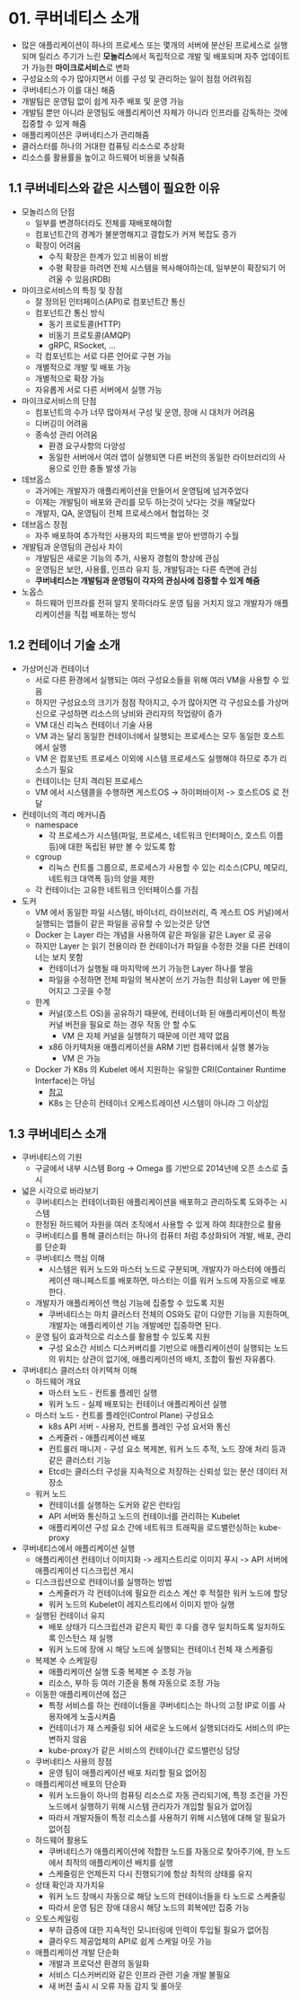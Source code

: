 # 01. 쿠버네티스 소개


* 많은 애플리케이션이 하나의 프로세스 또는 몇개의 서버에 분산된 프로세스로 실행되며 릴리스 주기가 느린 **모놀리스**에서 독립적으로 개발 및 배포되며 자주 업데이트가 가능한 **마이크로서비스**로 변화
* 구성요소의 수가 많아지면서 이를 구성 및 관리하는 일이 점점 어려워짐
* 쿠버네티스가 이를 대신 해줌
* 개발팀은 운영팀 없이 쉽게 자주 배포 및 운영 가능
* 개발팀 뿐만 아니라 운영팀도 애플리케이션 자체가 아니라 인프라를 감독하는 것에 집중할 수 있게 해줌
* 애플리케이션은 쿠버네티스가 관리해줌
* 클러스터를 하나의 거대한 컴퓨팅 리소스로 추상화
* 리소스를 활용률을 높이고 하드웨어 비용을 낮춰줌

## 1.1 쿠버네티스와 같은 시스템이 필요한 이유 
* 모놀리스의 단점
  * 일부를 변경하더라도 전체를 재배포해야함
  * 컴포넌트간의 경계가 불분명해지고 결합도가 커져 복잡도 증가
  * 확장이 어려움
    * 수직 확장은 한계가 있고 비용이 비쌈
    * 수평 확장을 하려면 전체 시스템을 복사해야하는데, 일부분이 확장되기 어려울 수 있음(RDB)
* 마이크로서비스의 특징 및 장점
  * 잘 정의된 인터페이스(API)로 컴포넌트간 통신
  * 컴포넌트간 통신 방식
    * 동기 프로토콜(HTTP)
    * 비동기 프로토콜(AMQP)
    * gRPC, RSocket, ...
  * 각 컴포넌트는 서로 다른 언어로 구현 가능
  * 개별적으로 개발 및 배포 가능
  * 개별적으로 확장 가능
  * 자유롭게 서로 다른 서버에서 실행 가능
* 마이크로서비스의 단점
  * 컴포넌트의 수가 너무 많아져서 구성 및 운영, 장애 시 대처가 어려움
  * 디버깅이 어려움
  * 종속성 관리 어려움
    * 환경 요구사항의 다양성
    * 동일한 서버에서 여러 앱이 실행되면 다른 버전의 동일한 라이브러리의 사용으로 인한 충돌 발생 가능
* 데브옵스
  * 과거에는 개발자가 애플리케이션을 만들어서 운영팀에 넘겨주었다
  * 이제는 개발팀이 배포와 관리를 모두 하는것이 낫다는 것을 꺠달았다
  * 개발자, QA, 운영팀이 전체 프로세스에서 협업하는 것
* 데브옵스 장점
  * 자주 배포하여 추가적인 사용자의 피드백을 받아 반영하기 수월
* 개발팀과 운영팀의 관심사 차이
  * 개발팀은 새로운 기능의 추가, 사용자 경험의 향상에 관심
  * 운영팀은 보안, 사용률, 인프라 유지 등, 개발팀과는 다른 측면에 관심
  * **쿠버네티스는 개발팀과 운영팀이 각자의 관심사에 집중할 수 있게 해줌**
* 노옵스
  * 하드웨어 인프라를 전혀 알지 못하더라도 운영 팀을 거치지 않고 개발자가 애플리케이션을 직접 배포하는 방식
  
## 1.2 컨테이너 기술 소개
* 가상머신과 컨테이너
  * 서로 다른 환경에서 실행되는 여러 구성요소들을 위해 여러 VM을 사용할 수 있음
  * 하지만 구성요소의 크기가 점점 작아지고, 수가 많아지면 각 구성요소를 가상머신으로 구성하면 리소스의 낭비와 관리자의 작업량이 증가
  * VM 대신 리눅스 컨테이너 기술 사용
  * VM 과는 달리 동일한 컨테이너에서 실행되는 프로세스는 모두 동일한 호스트에서 실행
  * VM 은 컴포넌트 프로세스 이외에 시스템 프로세스도 실행해야 하므로 추가 리소스가 필요
  * 컨테이너는 단지 격리된 프로세스
  * VM 에서 시스템콜을 수행하면 게스트OS -> 하이퍼바이저 -> 호스트OS 로 전달 
* 컨테이너의 격리 메커니즘
  * namespace
    * 각 프로세스가 시스템(파일, 프로세스, 네트워크 인터페이스, 호스트 이름 등)에 대한 독립된 뷰만 볼 수 있도록 함
  * cgroup
    * 리눅스 컨트롤 그룹으로, 프로세스가 사용할 수 있는 리소스(CPU, 메모리, 네트워크 대역폭 등)의 양을 제한
  * 각 컨테이너는 고유한 네트워크 인터페이스를 가짐
* 도커
  * VM 에서 동일한 파일 시스템(, 바이너리, 라이브러리, 즉 게스트 OS 커널)에서 실행되는 앱들이 같은 파일을 공유할 수 있는것은 당연
  * Docker 는 Layer 라는 개념을 사용하여 같은 파일을 같은 Layer 로 공유
  * 하지만 Layer 는 읽기 전용이라 한 컨테이너가 파일을 수정한 것을 다른 컨테이너는 보지 못함
    * 컨테이너가 실행될 때 마지막에 쓰기 가능한 Layer 하나를 쌓음
    * 파일을 수정하면 전체 파일의 복사본이 쓰기 가능한 최상위 Layer 에 만들어지고 그곳을 수정
  * 한계
    * 커널(호스트 OS)을 공유하기 때문에, 컨테이너화 된 애플리케이션이 특정 커널 버전을 필요로 하는 경우 작동 안 할 수도
      * VM 은 자체 커널을 실행하기 때문에 이런 제약 없음
    * x86 아키텍처용 애플리케이션을 ARM 기반 컴퓨터에서 실행 불가능
      * VM 은 가능 
  * Docker 가 K8s 의 Kubelet 에서 지원하는 유일한 CRI(Container Runtime Interface)는 아님
    * [참고](https://kubernetes.io/docs/setup/production-environment/container-runtimes/)
    * K8s 는 단순히 컨테이너 오케스트레이션 시스템이 아니라 그 이상임
  
## 1.3 쿠버네티스 소개
* 쿠버네티스의 기원
  * 구글에서 내부 시스템 Borg -> Omega 를 기반으로 2014년에 오픈 소스로 출시
* 넓은 시각으로 바라보기
  * 쿠버네티스는 컨테이너화된 애플리케이션을 배포하고 관리하도록 도와주는 시스템
  * 한정된 하드웨어 자원을 여러 조직에서 사용할 수 있게 하여 최대한으로 활용 
  * 쿠버네티스를 통해 클러스터는 하나의 컴퓨터 처럼 추상화되어 개발, 배포, 관리를 단순화
  * 쿠버네티스 핵심 이해
    * 시스템은 워커 노드와 마스터 노드로 구분되며, 개발자가 마스터에 애플리케이션 매니페스트를 배포하면, 마스터는 이를 워커 노드에 자동으로 배포한다.
  * 개발자가 애플리케이션 핵심 기능에 집중할 수 있도록 지원
    * 쿠버네티스는 마치 클러스터 전체의 OS와도 같이 다양한 기능을 지원하며, 개발자는 애플리케이션 기능 개발에만 집중하면 된다.
  * 운영 팀이 효과적으로 리소스를 활용할 수 있도록 지원
    * 구성 요소간 서비스 디스커버리를 기반으로 애플리케이션이 실행되는 노드의 위치는 상관이 없기에, 애플리케이션의 배치, 조합이 훨씬 자유롭다.
* 쿠버네티스 클러스터 아키텍쳐 이해
  * 하드웨어 개요
    * 마스터 노드 - 컨트롤  플레인 실행
    * 워커 노드 - 실제 배포되는 컨테이너 애플리케이션 실행
  * 마스터 노드 - 컨트롤 플레인(Control Plane) 구성요소
    * k8s API 서버 - 사용자, 컨트롤 플레인 구성 요서와 통신
    * 스케줄러 - 애플리케이션 배포
    * 컨트롤러 매니저 - 구성 요소 복제본, 워커 노드 추적, 노드 장애 처리 등과 같은 클러스터 기능
    * Etcd는 클러스터 구성을 지속적으로 저장하는 신뢰성 있는 분산 데이터 저장소
  * 워커 노드
    * 컨테이너를 실행하는 도커와 같은 런타임
    * API 서버와 통신하고 노드의 컨테이너를 관리하는 Kubelet
    * 애플리케이션 구성 요소 간에 네트워크 트래픽을 로드밸런싱하는 kube-proxy
* 쿠버네티스에서 애플리케이션 실행
  * 애플리케이션 컨테이너 이미지화 -> 레지스트리로 이미지 푸시 -> API 서버에 애플리케이션 디스크립션 게시
  * 디스크립션으로 컨테이너를 실행하는 방법
    * 스케줄러가 각 컨테이너에 필요한 리소스 계산 후 적절한 워커 노드에 할당
    * 워커 노드의 Kubelet이 레지스트리에서 이미지 받아 실행
  * 실행된 컨테이너 유지
    * 배포 상태가 디스크립션과 같은지 확인 후 다를 경우 일치하도록 일치하도록 인스턴스 재 실행
    * 워커 노드에 장애 시 해당 노드에 실행되는 컨테이너 전체 재 스케줄링
  * 복제본 수 스케일링
    * 애플리케이션 실행 도중 복제본 수 조정 가능
    * 리소스, 부하 등 여러 기준을 통해 자동으로 조정 가능
  * 이동한 애플리케이션에 접근
    * 특정 서비스를 하는 컨테이너들을 쿠버네티스는 하나의 고정 IP로 이를 사용자에게 노출시켜줌
    * 컨테이너가 재 스케줄링 되어 새로운 노드에서 실행되더라도 서비스의 IP는 변하지 않음
    * kube-proxy가 같은 서비스의 컨테이너간 로드밸런싱 담당
  * 쿠버네티스 사용의 장점
    * 운영 팀이 애플리케이션 배포 처리할 필요 없어짐
  * 애플리케이션 배포의 단순화
    * 워커 노드들이 하나의 컴퓨팅 리소스로 자동 관리되기에, 특정 조건을 가진 노드에서 실행하기 위해 시스템 관리자가 개입할 필요가 없어짐
    * 따라서 개발자들이 특정 리소스를 사용하기 위해 시스템에 대해 알 필요가 없어짐
  * 하드웨어 활용도
    * 쿠버네티스가 애플리케이션에 적합한 노드를 자동으로 찾아주기에, 한 노드에서 최적의 애플리케이션 배치를 실행
    * 스케줄링은 언제든지 다시 진행되기에 항상 최적의 상태를 유지
  * 상태 확인과 자가치유
    * 워커 노드 장애시 자동으로 해당 노드의 컨테이너들을 타 노드로 스케줄링
    * 따라서 운영 팀은 장애 대응시 해당 노드의 회복에만 집중 가능
  * 오토스케일링
    * 부하 급증에 대한 지속적인 모니터링에 인력이 투입될 필요가 없어짐
    * 클라우드 제공업체의 API로 쉽게 스케일 아웃 가능
  * 애플리케이션 개발 단순화
    * 개발과 프로덕션 환경의 동일화
    * 서비스 디스커버리와 같은 인프라 관련 기술 개발 불필요
    * 새 버전 출시 시 오류 자동 감지 및 롤아웃

